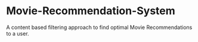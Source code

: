 # Movie-Recommendation-System
A content based filtering approach to find optimal Movie Recommendations to a user.
